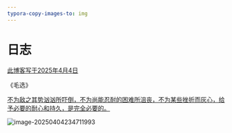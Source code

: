 ```yaml
---
typora-copy-images-to: img
---
```


# 日志

<u>此博客写于2025年4月4日</u>



《毛选》

<u>不为敌之其势汹汹所吓倒，不为尚能忍耐的困难所沮丧，不为某些挫折而灰心，给予必要的耐心和持久，是完全必要的。</u>

![image-20250404234711993](F:\GitHub\GitHub\img\image-20250404234711993.png)

